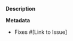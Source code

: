 **Description**

[//]: # (A clear and concise description of the features you're adding in this pull request.)

**Metadata**

- Fixes #[Link to Issue]

